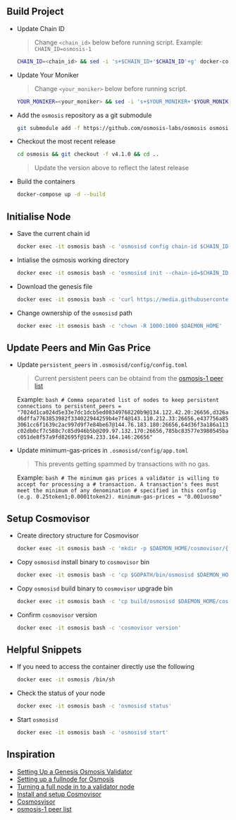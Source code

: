 
## Build Project
- Update Chain ID
    > Change `<chain_id>` below before running script. Example: `CHAIN_ID=osmosis-1`
    ```bash
    CHAIN_ID=<chain_id> && sed -i 's+$CHAIN_ID+'$CHAIN_ID'+g' docker-compose.yml
    ```
- Update Your Moniker
    > Change `<your_moniker>` below before running script.
    ```bash
    YOUR_MONIKER=<your_moniker> && sed -i 's+$YOUR_MONIKER+'$YOUR_MONIKER'+g' docker-compose.yml
    ```
- Add the `osmosis` repository as a git submodule
    ```bash
    git submodule add -f https://github.com/osmosis-labs/osmosis osmosis
    ```
- Checkout the most recent release
    ```bash
    cd osmosis && git checkout -f v4.1.0 && cd ..
    ```
    > Update the version above to reflect the latest release
- Build the containers
    ```bash
    docker-compose up -d --build
    ```

## Initialise Node
- Save the current chain id
    ```bash
    docker exec -it osmosis bash -c 'osmosisd config chain-id $CHAIN_ID'
    ```
- Intialise the osmosis working directory
    ```bash
    docker exec -it osmosis bash -c 'osmosisd init --chain-id=$CHAIN_ID $YOUR_MONIKER'
    ```
- Download the genesis file
    ```bash    
    docker exec -it osmosis bash -c 'curl https://media.githubusercontent.com/media/osmosis-labs/networks/main/osmosis-1/genesis.json > $DAEMON_HOME/config/genesis.json'
    ```
- Change ownership of the `osmosisd` path
    ```bash
    docker exec -it osmosis bash -c 'chown -R 1000:1000 $DAEMON_HOME'
    ```

## Update Peers and Min Gas Price
- Update `persistent_peers` in `.osmosisd/config/config.toml`
    > Current persistent peers can be obtaind from the [osmosis-1 peer list](https://github.com/osmosis-labs/networks/blob/main/peers.md)

    Example:
        ```bash
        # Comma separated list of nodes to keep persistent connections to
        persistent_peers = "7024d1ca024d5e33e7dc1dcb5ed08349768220b9@134.122.42.20:26656,d326ad6dffa7763853982f334022944259b4e7f4@143.110.212.33:26656,e437756a853061cc6f1639c2ac997d9f7e84be67@144.76.183.180:26656,64d36f3a186a113c02db0cf7c588c7c85d946b5b@209.97.132.170:26656,785bc83577e3980545bac051de8f57a9fd82695f@194.233.164.146:26656"
        ```
- Update minimum-gas-prices in `.osmosisd/config/app.toml`
    >  This prevents getting spammed by transactions with no gas.

    Example:
        ```bash
        # The minimum gas prices a validator is willing to accept for processing a
        # transaction. A transaction's fees must meet the minimum of any denomination
        # specified in this config (e.g. 0.25token1;0.0001token2).
        minimum-gas-prices = "0.001uosmo"
        ```

## Setup Cosmovisor
- Create directory structure for Cosmovisor
    ```bash
    docker exec -it osmosis bash -c 'mkdir -p $DAEMON_HOME/cosmovisor/{upgrades/v4/bin,genesis/bin}'
    ```
- Copy `osmosisd` install binary to `cosmovisor` bin
    ```bash
    docker exec -it osmosis bash -c 'cp $GOPATH/bin/osmosisd $DAEMON_HOME/cosmovisor/genesis/bin'
    ```
- Copy `osmosisd` build binary to `cosmovisor` upgrade bin
    ```bash
    docker exec -it osmosis bash -c 'cp build/osmosisd $DAEMON_HOME/cosmovisor/upgrades/v4/bin'
    ```
- Confirm `cosmovisor` version
    ```bash
    docker exec -it osmosis bash -c 'cosmovisor version'
    ```

## Helpful Snippets

- If you need to access the container directly use the following
    ```bash
    docker exec -it osmosis /bin/sh
    ```
- Check the status of your node
    ```bash
    docker exec -it osmosis bash -c 'osmosisd status'
    ```
- Start `osmosisd`
    ```bash
    docker exec -it osmosis bash -c 'osmosisd start'
    ```

## Inspiration
* [Setting Up a Genesis Osmosis Validator](https://github.com/osmosis-labs/networks/blob/main/genesis-validators.md)
* [Setting up a fullnode for Osmosis](https://catboss.medium.com/cat-boss-setting-up-a-fullnode-for-osmosis-osmosis-1-5f9752460f8f)
* [Turning a full node in to a validator node](https://catboss.medium.com/turning-a-full-node-in-to-a-validator-node-osmosis-1-36f3358f2412)
* [Install and setup Cosmovisor](https://github.com/osmosis-labs/networks/blob/main/osmosis-1/upgrades/cosmovisor.md)
* [Cosmosvisor](https://docs.cosmos.network/master/run-node/cosmovisor.html)
* [osmosis-1 peer list](https://github.com/osmosis-labs/networks/blob/main/peers.md)